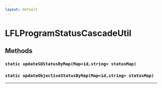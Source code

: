 ```yaml
---
layout: default
---
```


# LFLProgramStatusCascadeUtil

## Methods

### `static updateSDStatusByMap(Map<id,string> statusMap)`

### `static updateObjectiveStatusByMap(Map<id,string> statusMap)`

---
